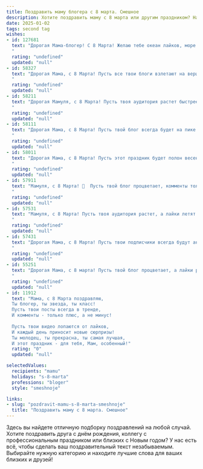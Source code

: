 ```yaml
---
title: Поздравить маму блогера с 8 марта. Смешное
description: Хотите поздравить маму с 8 марта или другим праздником? Наш ИИ создаст незабываемое поздравление, а вы обязательно выделитесь среди других.  
date: 2025-01-02
tags: second tag
wishes:
- id: 127681
  text: "Дорогая Мама-блогер! С 8 Марта! Желаю тебе океан лайков, море комментариев,  и чтобы твой контент был настолько вирусным, что им заразится весь мир (но в хорошем смысле, конечно)!  Пусть подписчики растут как грибы после дождя, а вдохновение бьёт ключом, как шампанское на твоем праздничном столе!  Короче, будь звездой, сияй ярче всех и не забывай радовать нас своими шедевральными постами!
  "
  rating: "undefined"
  updated: "null"
- id: 58327
  text: "Дорогая Мама, с 8 Марта! Пусть все твои блоги взлетают на вершину топ-чартов, а комментарии пестрят лайками и сердечками!  😉
  "
  rating: "undefined"
  updated: "null"
- id: 58211
  text: "Дорогая Мамуля, с 8 Марта! Пусть твоя аудитория растет быстрее, чем количество лайков на моих постах (не дай бог!), и каждый пост приносит тебе миллионы просмотров! А я, как твой самый преданный подписчик, всегда буду комментировать и ставить сердечки. 😉
  "
  rating: "undefined"
  updated: "null"
- id: 58111
  text: "Дорогая Мама, с 8 Марта! Пусть твой блог всегда будет на пике популярности, а лайки сыплются, как весенний дождь! 🤗  Желаю тебе море вдохновения, позитива и чтобы подписчики не переставали удивляться твоим креативным идеям! 🎉
  "
  rating: "undefined"
  updated: "null"
- id: 58011
  text: "Дорогая Мама, с 8 Марта! Пусть этот праздник будет полон весенних улыбок, лайков под твоими постами и, конечно же, вдохновения на новые, остроумные блогерские идеи! 😉🎉
  "
  rating: "undefined"
  updated: "null"
- id: 57911
  text: "Мамуля, с 8 Марта! 💖  Пусть твой блог процветает, комменты только позитивные, а лайки сыпятся как снег в январе! 🎉  🎊
  "
  rating: "undefined"
  updated: "null"
- id: 57531
  text: "Мамуля, с 8 Марта! Пусть твоя аудитория растет, а лайки летят как снежные комья в январе! 🥳🎉  Надеюсь, у тебя уже есть готовый контент на тему \"Как отпраздновать 8 марта без лишних трат\"? 😉💖
  "
  rating: "undefined"
  updated: "null"
- id: 57431
  text: "Дорогая Мама, с 8 Марта! Пусть твои подписчики всегда будут активными, лайки сыплются как из рога изобилия, а комментарии - только добрые и позитивные! 🎉🥂
  "
  rating: "undefined"
  updated: "null"
- id: 55251
  text: "Дорогая Мама, с 8 марта! Пусть твой блог процветает, а лайки растут как на дрожжах! И пусть твой контент всегда будет таким же крутым, как ты сама! 😉
  "
  rating: "undefined"
  updated: "null"
- id: 11912
  text: "Мама, с 8 Марта поздравляю,
  Ты блогер, ты звезда, ты класс!
  Пусть твои посты всегда в тренде,
  И комменты - только плюс, а не минус!
  
  Пусть твои видео лопаются от лайков,
  И каждый день приносит новые сюрпризы!
  Ты молодец, ты прекрасна, ты самая лучшая,
  И этот праздник - для тебя, Мам, особенный!"
  rating: "0"
  updated: "null"

selectedValues:
  recipients: "mamu"
  holidays: "s-8-marta"
  professions: "bloger"
  style: "smeshnoje"

links:
- slug: "pozdravit-mamu-s-8-marta-smeshnoje"
  title: "Поздравить маму с 8 марта. Смешное"
---
```


Здесь вы найдете отличную подборку поздравлений на любой случай. 
Хотите поздравить друга с днём рождения, коллегу с профессиональным праздником или близких с Новым годом? У нас есть всё, чтобы сделать ваш поздравительный текст незабываемым. Выбирайте нужную категорию и находите лучшие слова для ваших близких и друзей!
